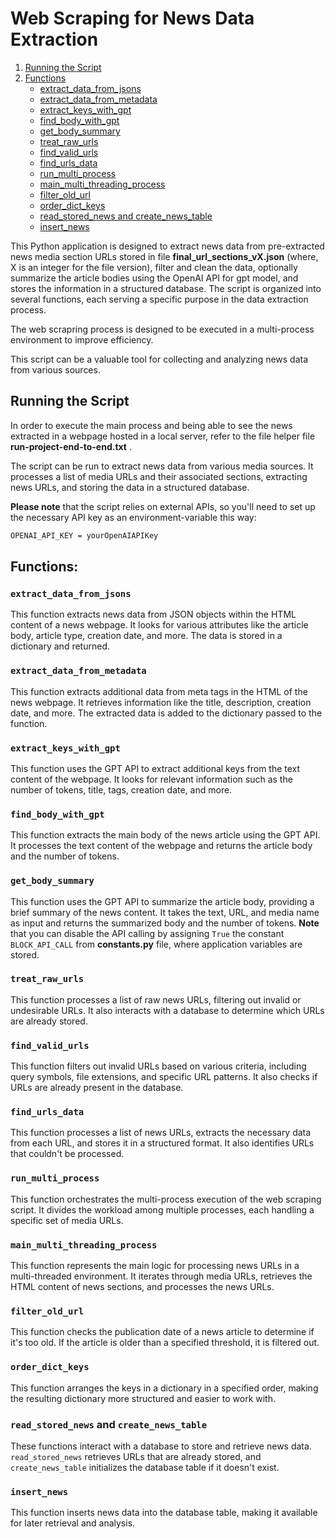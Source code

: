 # Web Scraping for News Data Extraction

1. [Running the Script](#running-the-script)
2. [Functions](#functions)
   - [extract_data_from_jsons](#extract_data_from_jsons)
   - [extract_data_from_metadata](#extract_data_from_metadata)
   - [extract_keys_with_gpt](#extract_keys_with_gpt)
   - [find_body_with_gpt](#find_body_with_gpt)
   - [get_body_summary](#get_body_summary)
   - [treat_raw_urls](#treat_raw_urls)
   - [find_valid_urls](#find_valid_urls)
   - [find_urls_data](#find_urls_data)
   - [run_multi_process](#run_multi_process)
   - [main_multi_threading_process](#main_multi_threading_process)
   - [filter_old_url](#filter_old_url)
   - [order_dict_keys](#order_dict_keys)
   - [read_stored_news and create_news_table](#read_stored_news-and-create_news_table)
   - [insert_news](#insert_news)

This Python application is designed to extract news data from pre-extracted news media section URLs stored in file **final_url_sections_vX.json** (where, X is an integer for the file version), filter and clean the data, optionally summarize the article bodies using the OpenAI API for gpt model, and stores the information in a structured database. The script is organized into several functions, each serving a specific purpose in the data extraction process.

The web scrapring process is designed to be executed in a multi-process environment to improve efficiency.

This script can be a valuable tool for collecting and analyzing news data from various sources.

## Running the Script

In order to execute the main process and being able to see the news extracted in a webpage hosted in a local server, refer to the file helper file **run-project-end-to-end.txt** .

The script can be run to extract news data from various media sources. It processes a list of media URLs and their associated sections, extracting news URLs, and storing the data in a structured database. 

**Please note** that the script relies on external APIs, so you'll need to set up the necessary API key as an environment-variable this way:

```bash
OPENAI_API_KEY = yourOpenAIAPIKey
````

## Functions:

### `extract_data_from_jsons`

This function extracts news data from JSON objects within the HTML content of a news webpage. It looks for various attributes like the article body, article type, creation date, and more. The data is stored in a dictionary and returned.

### `extract_data_from_metadata`

This function extracts additional data from meta tags in the HTML of the news webpage. It retrieves information like the title, description, creation date, and more. The extracted data is added to the dictionary passed to the function.

### `extract_keys_with_gpt`

This function uses the GPT API to extract additional keys from the text content of the webpage. It looks for relevant information such as the number of tokens, title, tags, creation date, and more.

### `find_body_with_gpt`

This function extracts the main body of the news article using the GPT API. It processes the text content of the webpage and returns the article body and the number of tokens.

### `get_body_summary`

This function uses the GPT API to summarize the article body, providing a brief summary of the news content. It takes the text, URL, and media name as input and returns the summarized body and the number of tokens. **Note** that you can disable the API calling by assigning `True` the constant `BLOCK_API_CALL`  from **constants.py** file, where application variables are stored.

### `treat_raw_urls`

This function processes a list of raw news URLs, filtering out invalid or undesirable URLs. It also interacts with a database to determine which URLs are already stored.

### `find_valid_urls`

This function filters out invalid URLs based on various criteria, including query symbols, file extensions, and specific URL patterns. It also checks if URLs are already present in the database.

### `find_urls_data`

This function processes a list of news URLs, extracts the necessary data from each URL, and stores it in a structured format. It also identifies URLs that couldn't be processed.

### `run_multi_process`

This function orchestrates the multi-process execution of the web scraping script. It divides the workload among multiple processes, each handling a specific set of media URLs.

### `main_multi_threading_process`

This function represents the main logic for processing news URLs in a multi-threaded environment. It iterates through media URLs, retrieves the HTML content of news sections, and processes the news URLs.

### `filter_old_url`

This function checks the publication date of a news article to determine if it's too old. If the article is older than a specified threshold, it is filtered out.

### `order_dict_keys`

This function arranges the keys in a dictionary in a specified order, making the resulting dictionary more structured and easier to work with.

### `read_stored_news` and `create_news_table`

These functions interact with a database to store and retrieve news data. `read_stored_news` retrieves URLs that are already stored, and `create_news_table` initializes the database table if it doesn't exist.

### `insert_news`

This function inserts news data into the database table, making it available for later retrieval and analysis.
